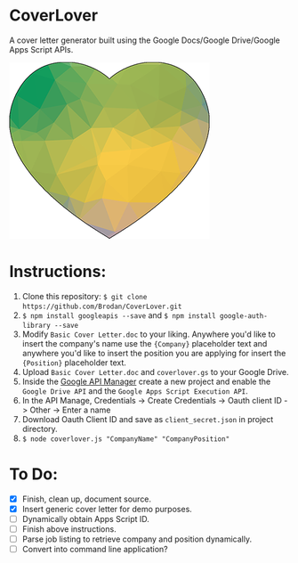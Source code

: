 # CoverLover
A cover letter generator built using the Google Docs/Google Drive/Google Apps Script APIs.

![CoverLover Logo](https://raw.githubusercontent.com/Brodan/CoverLover/master/logo.png)

# Instructions:

1. Clone this repository: `$ git clone https://github.com/Brodan/CoverLover.git`
2. `$ npm install googleapis --save` and `$ npm install google-auth-library --save`
3. Modify `Basic Cover Letter.doc` to your liking. Anywhere you'd like to insert the company's name use the `{Company}` placeholder text and anywhere you'd like to insert the position you are applying for insert the `{Position}` placeholder text.
4. Upload `Basic Cover Letter.doc` and `coverlover.gs` to your Google Drive.
5. Inside the [Google API Manager](https://console.developers.google.com/) create a new project and enable the `Google Drive API` and the `Google Apps Script Execution API`.
6. In the API Manage, Credentials -> Create Credentials -> Oauth client ID -> Other -> Enter a name
7. Download Oauth Client ID and save as `client_secret.json` in project directory.
8. `$ node coverlover.js "CompanyName" "CompanyPosition"`

# To Do:
- [x] Finish, clean up, document source.
- [x] Insert generic cover letter for demo purposes.
- [ ] Dynamically obtain Apps Script ID.
- [ ] Finish above instructions.
- [ ] Parse job listing to retrieve company and position dynamically.
- [ ] Convert into command line application?
